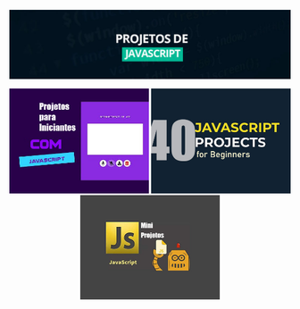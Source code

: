 
<!--
# JavaScript_Projetos
Cronograma para Aprender JavaScript com Projetos. Os projetos abaixo estão organizados na sequência que você deve estudar, do básico ao avançado.
-->

![](https://github.com/Diegojfsr/JavaScript_Projetos/blob/main/Imagens/Capa_Projetos_JavaScript.jpg)


<div align="center"> 
<p float="center">
  <a href="https://github.com/Diegojfsr/JavaScript_Projects_Beginners/tree/main"> <img src="https://github.com/Diegojfsr/JavaScript_Projetos/blob/main/Imagens/JavaScript1.jpg" width="250"/></a>
  <a href="https://github.com/Diegojfsr/JavaScript_Projects_Beginners/tree/main"> <img src="https://github.com/Diegojfsr/JavaScript_Projetos/blob/main/Imagens/JavaScript2.jpg" width="250"/></a>
  <a href="https://github.com/Diegojfsr/JavaScript_Projects_Beginners/tree/main"> <img src="https://github.com/Diegojfsr/JavaScript_Projetos/blob/main/Imagens/JavaScript3.jpg" width="250"/></a>
</p>
</div>



